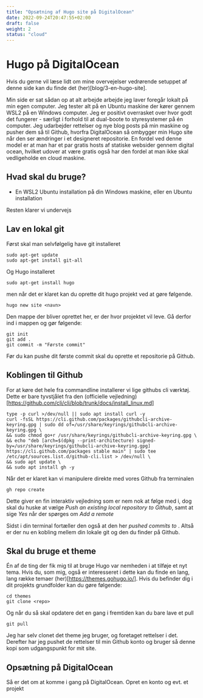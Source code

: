 ```yaml
---
title: "Opsætning af Hugo site på DigitalOcean"
date: 2022-09-24T20:47:55+02:00
draft: false
weight: 2
status: "cloud"
---
```


# Hugo på DigitalOcean
Hvis du gerne vil læse lidt om mine overvejelser vedrørende setuppet af denne side kan du finde det (her)[blog/3-en-hugo-site].

Min side er sat sådan op at alt arbejde arbejde jeg laver foregår lokalt på min egen computer. Jeg tester alt på en Ubuntu maskine der kører gennem WSL2 på en Windows computer. Jeg er positivt overrasket over hvor godt det fungerer - særligt i forhold til at dual-boote to styresystemer på én computer. 
Jeg udarbejder rettelser og nye blog posts på min maskine og pusher dem så til Github, hvorfra DigitalOcean så ombygger min Hugo site når den ser ændringer i et designeret repositorie. En fordel ved denne model er at man har et par gratis hosts af statiske websider gennem digital ocean, hvilket udover at være gratis også har den fordel at man ikke skal vedligeholde en cloud maskine.

## Hvad skal du bruge?
* En WSL2 Ubuntu installation på din Windows maskine, eller en Ubuntu installation

Resten klarer vi undervejs

## Lav en lokal git
Først skal man selvfølgelig have git installeret 
    
    sudo apt-get update
    sudo apt-get install git-all

Og Hugo installeret

    sudo apt-get install hugo

men når det er klaret kan du oprette dit hugo projekt ved at gøre følgende. 

	hugo new site <navn>
 
Den mappe der bliver oprettet her, er der hvor projektet vil leve. Gå derfor ind i mappen og gør følgende:

    git init
    git add .
    git commit -m "Første commit"

Før du kan pushe dit første commit skal du oprette et repositorie på Github.

## Koblingen til Github
For at køre det hele fra commandline installerer vi lige githubs cli værktøj. Dette er bare tyvstjålet fra den (officielle vejledning)[https://github.com/cli/cli/blob/trunk/docs/install_linux.md]

    type -p curl >/dev/null || sudo apt install curl -y
    curl -fsSL https://cli.github.com/packages/githubcli-archive-keyring.gpg | sudo dd of=/usr/share/keyrings/githubcli-archive-keyring.gpg \
    && sudo chmod go+r /usr/share/keyrings/githubcli-archive-keyring.gpg \
    && echo "deb [arch=$(dpkg --print-architecture) signed-by=/usr/share/keyrings/githubcli-archive-keyring.gpg] https://cli.github.com/packages stable main" | sudo tee /etc/apt/sources.list.d/github-cli.list > /dev/null \
    && sudo apt update \
    && sudo apt install gh -y

Når det er klaret kan vi manipulere direkte med vores Github fra terminalen

    gh repo create

Dette giver en fin interaktiv vejledning som er nem nok at følge med i, dog skal du huske at vælge _Push an existing local repository to Github_, samt at sige _Yes_ når der spørges om _Add a remote_

Sidst i din terminal fortæller den også at den her _pushed commits to <url til nyoprettede git>_. Altså er der nu en kobling mellem din lokale git og den du finder på Github.

 ## Skal du bruge et theme
 Én af de ting der fik mig til at bruge Hugo var nemheden i at tilføje et nyt tema. Hvis du, som mig, også er interesseret i dette kan du finde en lang, lang række temaer (her)[https://themes.gohugo.io/]. Hvis du befinder dig i dit projekts grundfolder kan du gøre følgende:

    cd themes
    git clone <repo>

Og når du så skal opdatere det en gang i fremtiden kan du bare lave et pull

    git pull

Jeg har selv clonet det theme jeg bruger, og foretaget rettelser i det. Derefter har jeg pushet de rettelser til min Github konto og bruger så denne kopi som udgangspunkt for mit site. 

## Opsætning på DigitalOcean
Så er det om at komme i gang på DigitalOcean. Opret en konto og evt. et projekt 

